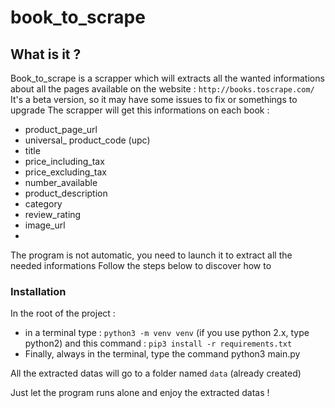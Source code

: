# book_to_scrape

## What is it ? 
Book_to_scrape is a scrapper which will extracts all the wanted informations about all the pages available on the website : `http://books.toscrape.com/`
It's a beta version, so it may have some issues to fix or somethings to upgrade 
The scrapper will get this informations on each book : 
- product_page_url
- universal_ product_code (upc)
- title
- price_including_tax
- price_excluding_tax
- number_available
- product_description
- category
- review_rating
- image_url
- 
The program is not automatic, you need to launch it to extract all the needed informations 
Follow the steps below to discover how to

### Installation
In the root of the project : 
  - in a terminal type : `python3 -m venv venv` (if you use python 2.x, type python2) and this command : `pip3 install -r requirements.txt`
  - Finally, always in the terminal, type the command python3 main.py 

All the extracted datas will go to a folder named `data` (already created)

Just let the program runs alone and enjoy the extracted datas ! 